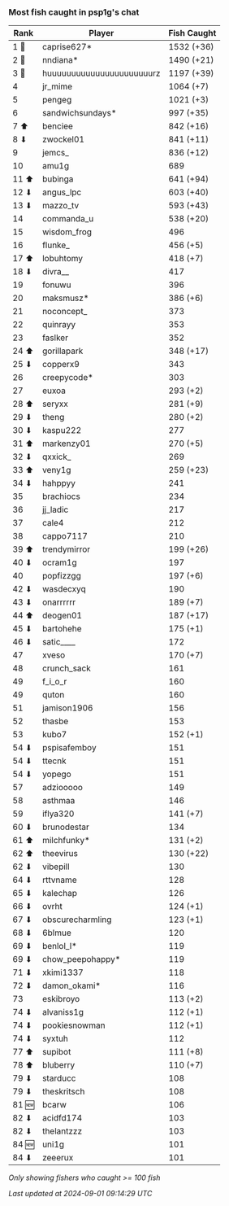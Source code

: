 ### Most fish caught in psp1g's chat
| Rank | Player | Fish Caught |
|------|--------|-----------|
| 1 🥇  | caprise627*  | 1532 (+36) |
| 2 🥈  | nndiana*  | 1490 (+21) |
| 3 🥉  | huuuuuuuuuuuuuuuuuuuuuurz  | 1197 (+39) |
| 4  | jr_mime  | 1064 (+7) |
| 5  | pengeg  | 1021 (+3) |
| 6  | sandwichsundays*  | 997 (+35) |
| 7 ⬆ | benciee  | 842 (+16) |
| 8 ⬇ | zwockel01  | 841 (+11) |
| 9  | jemcs_  | 836 (+12) |
| 10  | amu1g  | 689 |
| 11 ⬆ | bubinga  | 641 (+94) |
| 12 ⬇ | angus_lpc  | 603 (+40) |
| 13 ⬇ | mazzo_tv  | 593 (+43) |
| 14  | commanda_u  | 538 (+20) |
| 15  | wisdom_frog  | 496 |
| 16  | flunke_  | 456 (+5) |
| 17 ⬆ | lobuhtomy  | 418 (+7) |
| 18 ⬇ | divra__  | 417 |
| 19  | fonuwu  | 396 |
| 20  | maksmusz*  | 386 (+6) |
| 21  | noconcept_  | 373 |
| 22  | quinrayy  | 353 |
| 23  | faslker  | 352 |
| 24 ⬆ | gorillapark  | 348 (+17) |
| 25 ⬇ | copperx9  | 343 |
| 26  | creepycode*  | 303 |
| 27  | euxoa  | 293 (+2) |
| 28 ⬆ | seryxx  | 281 (+9) |
| 29 ⬇ | theng  | 280 (+2) |
| 30 ⬇ | kaspu222  | 277 |
| 31 ⬆ | markenzy01  | 270 (+5) |
| 32 ⬇ | qxxick_  | 269 |
| 33 ⬆ | veny1g  | 259 (+23) |
| 34 ⬇ | hahppyy  | 241 |
| 35  | brachiocs  | 234 |
| 36  | jj_ladic  | 217 |
| 37  | cale4  | 212 |
| 38  | cappo7117  | 210 |
| 39 ⬆ | trendymirror  | 199 (+26) |
| 40 ⬇ | ocram1g  | 197 |
| 40  | popfizzgg  | 197 (+6) |
| 42 ⬇ | wasdecxyq  | 190 |
| 43 ⬇ | onarrrrrr  | 189 (+7) |
| 44 ⬆ | deogen01  | 187 (+17) |
| 45 ⬇ | bartohehe  | 175 (+1) |
| 46 ⬇ | satic____  | 172 |
| 47  | xveso  | 170 (+7) |
| 48  | crunch_sack  | 161 |
| 49  | f_i_o_r  | 160 |
| 49  | quton  | 160 |
| 51  | jamison1906  | 156 |
| 52  | thasbe  | 153 |
| 53  | kubo7  | 152 (+1) |
| 54 ⬇ | pspisafemboy  | 151 |
| 54 ⬇ | ttecnk  | 151 |
| 54 ⬇ | yopego  | 151 |
| 57  | adziooooo  | 149 |
| 58  | asthmaa  | 146 |
| 59  | iflya320  | 141 (+7) |
| 60 ⬇ | brunodestar  | 134 |
| 61 ⬆ | milchfunky*  | 131 (+2) |
| 62 ⬆ | theevirus  | 130 (+22) |
| 62 ⬇ | vibepill  | 130 |
| 64 ⬇ | rttvname  | 128 |
| 65 ⬇ | kalechap  | 126 |
| 66 ⬇ | ovrht  | 124 (+1) |
| 67 ⬇ | obscurecharmling  | 123 (+1) |
| 68 ⬇ | 6blmue  | 120 |
| 69 ⬇ | benlol_l*  | 119 |
| 69 ⬇ | chow_peepohappy*  | 119 |
| 71 ⬇ | xkimi1337  | 118 |
| 72 ⬇ | damon_okami*  | 116 |
| 73  | eskibroyo  | 113 (+2) |
| 74 ⬇ | alvaniss1g  | 112 (+1) |
| 74 ⬇ | pookiesnowman  | 112 (+1) |
| 74 ⬇ | syxtuh  | 112 |
| 77 ⬆ | supibot  | 111 (+8) |
| 78 ⬆ | bluberry  | 110 (+7) |
| 79 ⬇ | starducc  | 108 |
| 79 ⬇ | theskritsch  | 108 |
| 81 🆕 | bcarw  | 106 |
| 82 ⬇ | acidfd174  | 103 |
| 82 ⬇ | thelantzzz  | 103 |
| 84 🆕 | uni1g  | 101 |
| 84 ⬇ | zeeerux  | 101 |

_Only showing fishers who caught >= 100 fish_

_Last updated at 2024-09-01 09:14:29 UTC_